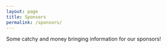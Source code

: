 ```yaml
---
layout: page
title: Sponsors
permalink: /sponsors/
---
```


Some catchy and money bringing information for our sponsors!
